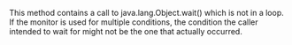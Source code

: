 This method contains a call to java.lang.Object.wait() which is not in a loop.  If the monitor is used for multiple conditions, the condition the caller intended to wait for might not be the one that actually occurred.
